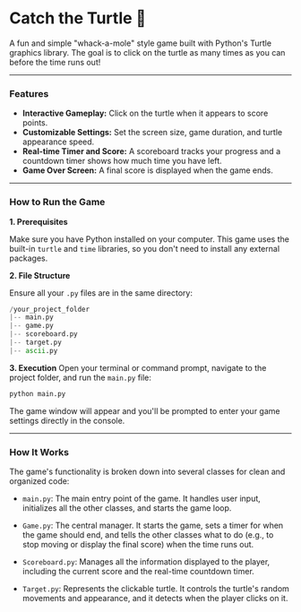 # Catch the Turtle 🐢

A fun and simple "whack-a-mole" style game built with Python's Turtle graphics library. The goal is to click on the turtle as many times as you can before the time runs out!

---

### Features

* **Interactive Gameplay:** Click on the turtle when it appears to score points.
* **Customizable Settings:** Set the screen size, game duration, and turtle appearance speed.
* **Real-time Timer and Score:** A scoreboard tracks your progress and a countdown timer shows how much time you have left.
* **Game Over Screen:** A final score is displayed when the game ends.

---

### How to Run the Game

**1. Prerequisites**

Make sure you have Python installed on your computer. This game uses the built-in `turtle` and `time` libraries, so you don't need to install any external packages.

**2. File Structure**

Ensure all your `.py` files are in the same directory:
```python
/your_project_folder
|-- main.py
|-- game.py
|-- scoreboard.py
|-- target.py
|-- ascii.py  
```

**3. Execution**
Open your terminal or command prompt, navigate to the project folder, and run the `main.py` file:
```python
python main.py
```

The game window will appear and you'll be prompted to enter your game settings directly in the console.

<hr>

### How It Works
The game's functionality is broken down into several classes for clean and organized code:

* `main.py`: The main entry point of the game. It handles user input, initializes all the other classes, and starts the game loop.

* `Game.py`: The central manager. It starts the game, sets a timer for when the game should end, and tells the other classes what to do (e.g., to stop moving or display the final score) when the time runs out.

* `Scoreboard.py`: Manages all the information displayed to the player, including the current score and the real-time countdown timer.

* `Target.py`: Represents the clickable turtle. It controls the turtle's random movements and appearance, and it detects when the player clicks on it.




